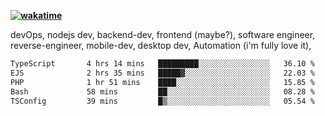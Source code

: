 **[![wakatime](https://wakatime.com/badge/user/87646243-158a-4241-a3cb-668e1fa2dbb8.svg)](https://wakatime.com/@87646243-158a-4241-a3cb-668e1fa2dbb8?style=plastic)**


devOps, nodejs dev, backend-dev, frontend (maybe?), software engineer, reverse-engineer, mobile-dev, desktop dev, Automation (i'm fully love it), 

<!--START_SECTION:waka-->

```txt
TypeScript       4 hrs 14 mins   █████████░░░░░░░░░░░░░░░░   36.10 %
EJS              2 hrs 35 mins   █████▓░░░░░░░░░░░░░░░░░░░   22.03 %
PHP              1 hr 51 mins    ████░░░░░░░░░░░░░░░░░░░░░   15.85 %
Bash             58 mins         ██░░░░░░░░░░░░░░░░░░░░░░░   08.28 %
TSConfig         39 mins         █▒░░░░░░░░░░░░░░░░░░░░░░░   05.54 %
```

<!--END_SECTION:waka-->
